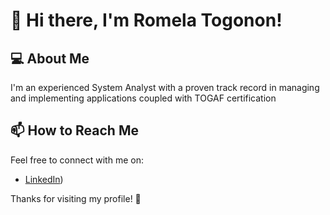 # 👋 Hi there, I'm Romela Togonon!

## 💻 About Me

I'm an experienced System Analyst with a proven track record in managing and implementing applications  coupled with TOGAF certification



## 📫 How to Reach Me

Feel free to connect with me on:

- [LinkedIn](https://www.linkedin.com/in/romela-t-1556b291/)) 

Thanks for visiting my profile! 🚀
